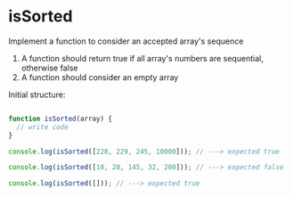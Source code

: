 # isSorted

Implement a function to consider an accepted array's sequence
1. A function should return true if all array's numbers are sequential, otherwise false
2. A function should consider an empty array

Initial structure:
```javascript

function isSorted(array) {
  // write code
}

console.log(isSorted([228, 229, 245, 10000])); // ---> expected true

console.log(isSorted([10, 20, 145, 32, 200])); // ---> expected false

console.log(isSorted([])); // ---> expected true

```
